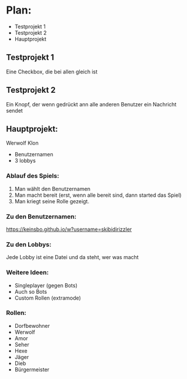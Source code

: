 # Plan:
- Testprojekt 1
- Testprojekt 2
- Hauptprojekt

## Testprojekt 1
Eine Checkbox, die bei allen gleich ist

## Testprojekt 2
Ein Knopf, der wenn gedrückt ann alle anderen Benutzer ein Nachricht sendet

## Hauptprojekt:
Werwolf Klon

- Benutzernamen
- 3 lobbys

### Ablauf des Spiels:
1. Man wählt den Benutzernamen
2. Man macht bereit (erst, wenn alle bereit sind, dann started das Spiel)
3. Man kriegt seine Rolle gezeigt.

### Zu den Benutzernamen:
https://keinsbo.github.io/w?username=skibidirizzler

### Zu den Lobbys:
Jede Lobby ist eine Datei
und da steht, wer was macht

### Weitere Ideen:
- Singleplayer (gegen Bots)
- Auch so Bots
- Custom Rollen (extramode)
 
### Rollen:
- Dorfbewohner
- Werwolf
- Amor
- Seher
- Hexe
- Jäger
- Dieb
- Bürgermeister
